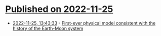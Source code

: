 # [Published on 2022-11-25](index.md)

* [2022-11-25, 13:43:33](https://news.ycombinator.com/item?id=33742283) - [First-ever physical model consistent with the history of the Earth-Moon system](https://news.cnrs.fr/articles/first-ever-physical-model-consistent-with-the-history-of-the-earth-moon-system)
